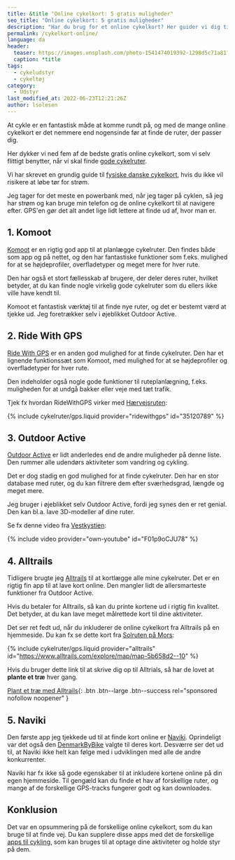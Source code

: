 ```yaml
---
title: &title "Online cykelkort: 5 gratis muligheder"
seo_title: "Online cykelkort: 5 gratis muligheder"
description: "Har du brug for et online cykelkort? Her guider vi dig til gode gratis muligheder for at finde et kort til din cykeltur, som har onlineforbindelse."
permalink: /cykelkort-online/
language: da
header:
  teaser: https://images.unsplash.com/photo-1541474019392-1298d5c71a81?q=80&w=1331&auto=format&fit=crop&ixlib=rb-4.0.3&ixid=M3wxMjA3fDB8MHxwaG90by1wYWdlfHx8fGVufDB8fHx8fA%3D%3D&fit=crop&h=300&w=400&q=60
  caption: *title
tags:
  - cykeludstyr
  - cykeltøj
category:
  - Udstyr
last_modified_at: 2022-06-23T12:21:26Z
author: lsolesen
---
```


At cykle er en fantastisk måde at komme rundt på, og med de mange online cykelkort er det nemmere end nogensinde før at finde de ruter, der passer dig.

Her dykker vi ned fem af de bedste gratis online cykelkort, som vi selv flittigt benytter, når vi skal finde [gode cykelruter](/cykelruter-danmark/).

Vi har skrevet en grundig guide til [fysiske danske cykelkort](/cykelkort/), hvis du ikke vil risikere at løbe tør for strøm.

Jeg tager for det meste en powerbank med, når jeg tager på cyklen, så jeg har strøm og kan bruge min telefon og de online cykelkort til at navigere efter. GPS'en gør det alt andet lige lidt lettere at finde ud af, hvor man er.

## 1. Komoot

[Komoot](https://www.komoot.com/) er en rigtig god app til at planlægge cykelruter. Den findes både som app og på nettet, og den har fantastiske funktioner som f.eks. mulighed for at se højdeprofiler, overfladetyper og meget mere for hver rute.

Den har også et stort fællesskab af brugere, der deler deres ruter, hvilket betyder, at du kan finde nogle virkelig gode cykelruter som du ellers ikke ville have kendt til.

Komoot et fantastisk værktøj til at finde nye ruter, og det er bestemt værd at tjekke ud. Jeg foretrækker selv i øjeblikket Outdoor Active.

## 2. Ride With GPS

[Ride With GPS](https://www.ridewithgps.com) er en anden god mulighed for at finde cykelruter. Den har et lignende funktionssæt som Komoot, med mulighed for at se højdeprofiler og overfladetyper for hver rute.

Den indeholder også nogle gode funktioner til ruteplanlægning, f.eks. muligheden for at undgå bakker eller veje med tæt trafik.

Tjek fx hvordan RideWithGPS virker med [Hærvejsruten](/rute/national-rute-3-haervejsruten/):

{% include cykelruter/gps.liquid provider="ridewithgps" id="35120789" %}

## 3. Outdoor Active

[Outdoor Active](https://www.outdooractive.com/) er lidt anderledes end de andre muligheder på denne liste. Den rummer alle udendørs aktiviteter som vandring og cykling.

Det er dog stadig en god mulighed for at finde cykelruter. Den har en stor database med ruter, og du kan filtrere dem efter sværhedsgrad, længde og meget mere.

Jeg bruger i øjeblikket selv Outdoor Active, fordi jeg synes den er ret genial. Den kan bl.a. lave 3D-modeller af dine ruter.

Se fx denne video fra [Vestkystien](/rute/national-rute-1-vestkyststien/):

{% include video provider="own-youtube" id="F01p9oCJU78" %}

## 4. Alltrails

Tidligere brugte jeg [Alltrails](https://www.alltrails.com/invite/7ILZUE) til at kortlægge alle mine cykelruter. Det er en rigtig fin app til at lave kort online. Den mangler lidt de allersmarteste funktioner fra Outdoor Active.

Hvis du betaler for Alltrails, så kan du printe kortene ud i rigtig fin kvalitet. Det betyder, at du kan lave meget målrettede kort til dine aktiviteter.

Det ser ret fedt ud, når du inkluderer de online cykelkort fra Alltrails på en hjemmeside. Du kan fx se dette kort fra [Solruten på Mors](/rute/regional-rute-19-solruten-mors-rundt/):

{% include cykelruter/gps.liquid provider="alltrails" id="https://www.alltrails.com/explore/map/map-5b658d2--10" %}

Hvis du bruger dette link til at skrive dig op til Alltrials, så har de lovet at **plante et træ** hver gang.

[Plant et træ med Alltrails](https://www.alltrails.com/invite/7ILZUE){: .btn .btn--large .btn--success rel="sponsored nofollow noopener" }

## 5. Naviki

Den første app jeg tjekkede ud til at finde kort online er [Naviki](https://www.naviki.org/da/naviki/). Oprindeligt var det også den [DenmarkByBike](https://ruter.dk/) valgte til deres kort. Desværre ser det ud til, at Naviki ikke helt kan følge med i udviklingen med alle de andre konkurrenter.

Naviki har fx ikke så gode egenskaber til at inkludere kortene online på din egen hjemmeside. Til gengæld kan du finde et hav af forskellige ruter, og mange af de forskellige GPS-tracks fungerer godt og kan downloades.

## Konklusion

Det var en opsummering på de forskellige online cykelkort, som du kan bruge til at finde vej. Du kan supplere disse apps med det de forskellige [apps til cykling](/cykling-apps/), som kan bruges til at optage dine aktiviteter og holde styr på dem.
